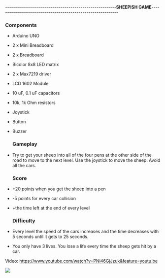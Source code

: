 
--------------------------------------------------------**SHEEPISH GAME**-------------------------------------------------------------
  
  
   ### Components
- Arduino UNO
- 2 x Mini Breadboard
- 2 x Breadboard
- Bicolor 8x8 LED matrix 
- 2 x Max7219 driver
- LCD 1602 Module
- 10 uF, 0.1 uF capacitors
- 10k, 1k Ohm resistors
- Joystick
- Button
- Buzzer

    ### Gameplay
- Try to get your sheep into all of the four pens at the other side of the road to move to the next level. Use the joystick to move the sheep. Avoid all the cars.

    ### Score
- +20 points when you get the sheep into a pen
- -5 points for every car collision
- +the time left at the end of every level

    ### Difficulty
- Every level the speed of the cars increases and the time decreases with 5 seconds until it gets to 25 seconds.
- You only have 3 lives. You lose a life every time the sheep gets hit by a car.

Video: https://www.youtube.com/watch?v=PNi46GjJzuk&feature=youtu.be


![](20181218_001600.jpg)
